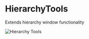 # HierarchyTools
Extends hierarchy window functionality

![Hierarchy Tools](https://i.imgur.com/aoQK2SA.png)
